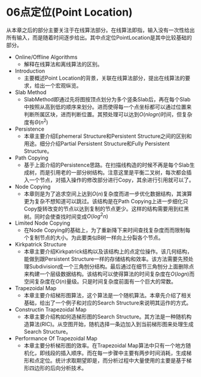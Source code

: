 # 06点定位(Point Location)


从本章之后的部分主要关注于在线算法部分。在线算法即指，输入没有一次性给出所有输入，而是随着时间逐步给出。其中点定位PointLocation是其中比较基础的部分。


* Online/Offline Algorithms
  * 解释在线算法和离线算法的区别。
* Introduction
  * 主要概述Point Location的背景，关联在线算法部分，提出在线算法的要求，给出一个宏观纵览。
* Slab Method
  * SlabMethod即通过先将图按顶点划分为多个竖条Slab后，再在每个Slab中按照从高到低的顺序来划分。进而使得每一个点坐标都可以通过位置来判断所属区块，进而判断位置。其预处理可以达到$O(nlogn)$时间，但复杂度有$\Theta(n^2)$
* Persistence
  * 本章主要介绍Ephemeral Structure和Persistent Structure之间的区别和用途。细分介绍Partial Persistent Structure和Fully Persistent Structure。
* Path Copying
  * 基于上面介绍的Persistence思路。在扫描线构造的时候不再是每个Slab生成树，而是引用老的一部分树结构。注意这里是平衡二叉树，每次都会插入一个节点，对插入操作的修改部分进行Copy，其余进行引用就可以了。
* Node Copying
  * 本章则是为了追求空间上达到$O(n)$复杂度而进一步优化数据结构，其演算更为复杂不想知道可以跳过。该结构是在Path Copying上进一步细化只Copy旋转改变的节点以达到复制的节点更少。这样的结构需要用到红黑树。同时会使查找时间变成$O(log^2n)$
* Limited Node Copying
  * 在Node Copying的基础上，为了重新降下来时间查找复杂度而而限制每个复制节点的大小。为此要类似B树一样向上分裂各个节点。
* Kirkpatrick Structure
  * 本章主要介绍Kirkpatrick结构以及该结构上的点定位操作。该几何结构，能做到跟Persistent Structure一样的存储结构和效率。该方法需要先预处理Subdivision成一个三角刨分结构。最后通过在细节三角刨分上面删除点来构建一个层级数据结构。该结构可以使得算法的时间复杂度在$O(logn)$而空间复杂度在$O(n)$量级。只是时间复杂度前面有一个巨大的常数。
* Trapezoidal Map
  * 本章主要介绍梯形图算法，这个算法是一个随机算法。本章先介绍了相关基础，给出了一个例子和对应的Search Structure来说明其运作的方式。
* Constructin Trapezoidal Map
  * 本章主要介绍构如何造梯形图的Search Structure。其方法是一种随机构造算法(RIC)。从空图开始，随机选择一条边加入到当前梯形图来处理生成Search Structure。
* Performance Of Trapezoidal Map
  * 本章主要分析梯形图的效率。在Trapezoidal Map算法中只有一个地方随机化，即线段的插入顺序。而在每一步骤中主要有两步时间消耗，生成梯形和点定位。统计求取期望即是，而分析过程中大量使用的主要是基于梯形四边形的后向分析技术。